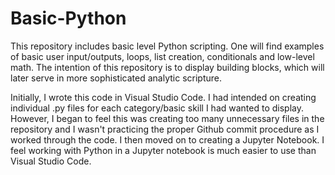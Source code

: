 # Basic-Python

This repository includes basic level Python scripting. One will find examples of basic user input/outputs, loops, list creation, conditionals and low-level math. The intention of this repository is to display building blocks, which will later serve in more sophisticated analytic scripture.

Initially, I wrote this code in Visual Studio Code. I had intended on creating individual .py files for each category/basic skill I had wanted to display. However, I began to feel this was creating too many unnecessary files in the repository and I wasn't practicing the proper Github commit procedure as I worked through the code. I then moved on to creating a Jupyter Notebook. I feel working with Python in a Jupyter notebook is much easier to use than Visual Studio Code.
